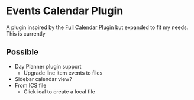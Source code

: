 # Events Calendar Plugin

A plugin inspired by the [Full Calendar Plugin](https://github.com/obsidian-community/obsidian-full-calendar)
but expanded to fit my needs. This is currently

## Possible

- Day Planner plugin support
  - Upgrade line item events to files
- Sidebar calendar view?
- From ICS file
  - Click ical to create a local file

